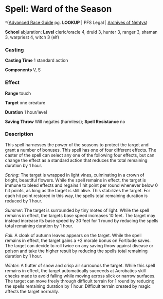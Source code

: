 # Spell: Ward of the Season

^([Advanced Race Guide][ss-ward-of-the-season] pg. **LOOKUP** | PFS Legal | [Archives of Nehtys][sn-ward-of-the-season])

**School** abjuration; **Level** cleric/oracle 4, druid 3, hunter 3, ranger 3, shaman 3, warpriest 4, witch 3 (elf)

### Casting

**Casting Time** 1 standard action  

**Components** V, S

### Effect

**Range** touch  

**Target** one creature  

**Duration** 1 hour/level  

**Saving Throw** Will negates (harmless); **Spell Resistance** no

### Description

This spell harnesses the power of the seasons to protect the target and grant a number of bonuses. This spell has one of four different effects. The caster of the spell can select any one of the following four effects, but can change the effect as a standard action that reduces the total remaining duration by 1 hour.  

_Spring_: The target is wrapped in light vines, culminating in a crown of bright, beautiful flowers. While the spell remains in effect, the target is immune to bleed effects and regains 1 hit point per round whenever below 0 hit points, as long as the target is still alive. This stabilizes the target. For each hit point restored in this way, the spells total remaining duration is reduced by 1 hour.  

_Summer_: The target is surrounded by tiny motes of light. While the spell remains in effect, the targets base speed increases 10 feet. The target may instead increase its base speed by 30 feet for 1 round by reducing the spells total remaining duration by 1 hour.  

_Fall_: A cloak of autumn leaves appears on the target. While the spell remains in effect, the target gains a +2 morale bonus on Fortitude saves. The target can decide to roll twice on any saving throw against disease or poison and take the higher result by reducing the spells total remaining duration by 1 hour.  

_Winter_: A flutter of snow and crisp air surrounds the target. While this spell remains in effect, the target automatically succeeds at Acrobatics skill checks made to avoid falling while moving across slick or narrow surfaces. The target can move freely through difficult terrain for 1 round by reducing the spells remaining duration by 1 hour. Difficult terrain created by magic affects the target normally.

[ss-ward-of-the-season]: http://paizo.com/products/btpy8rv2
[sn-ward-of-the-season]: http://www.archivesofnethys.com/SpellDisplay.aspx?ItemName=Ward%20of%20the%20Season